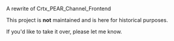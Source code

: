 A rewrite of Crtx_PEAR_Channel_Frontend

This project is **not** maintained and is here for historical purposes.

If you'd like to take it over, please let me know.


